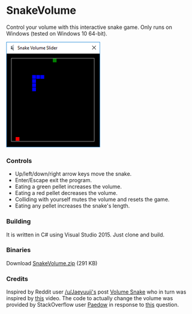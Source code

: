 # SnakeVolume
Control your volume with this interactive snake game. Only runs on Windows (tested on Windows 10 64-bit).

![image](https://raw.githubusercontent.com/jpsheehan/SnakeVolume/master/gameplay.png "Snake Volume Image")

### Controls
- Up/left/down/right arrow keys move the snake.
- Enter/Escape exit the program.
- Eating a green pellet increases the volume.
- Eating a red pellet decreases the volume.
- Colliding with yourself mutes the volume and resets the game.
- Eating any pellet increases the snake's length.

### Building
It is written in C# using Visual Studio 2015. Just clone and build.

### Binaries
Download [SnakeVolume.zip](https://github.com/jpsheehan/SnakeVolume/blob/master/SnakeVolume.zip) (291 KB)

### Credits
Inspired by Reddit user [/u/Jaeyuuji's](https://www.reddit.com/user/Jaeyuuji) post [Volume Snake](https://www.reddit.com/r/ProgrammerHumor/comments/6f2gxw/volume_snake/) who in turn was inspired by [this](https://www.youtube.com/watch?v=xGmXxpIj6vs) video. The code to actually change the volume was provided by StackOverflow user [Paedow](https://stackoverflow.com/users/1550184/paedow) in response to [this](https://stackoverflow.com/questions/13139181/how-to-programmatically-set-the-system-volume) question.